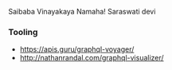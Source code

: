 Saibaba Vinayakaya Namaha! Saraswati devi


### Tooling

* https://apis.guru/graphql-voyager/
* http://nathanrandal.com/graphql-visualizer/

